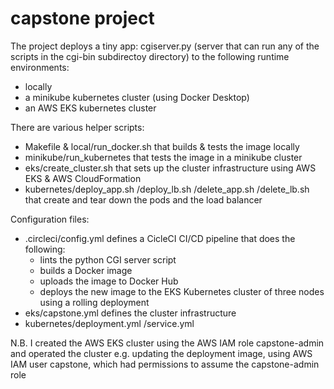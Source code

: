 # capstone project

The project deploys a tiny app: cgiserver.py (server that can run any
  of the scripts in the cgi-bin subdirectoy directory) to the following
  runtime environments:
  - locally
  - a minikube kubernetes cluster (using Docker Desktop)
  - an AWS EKS kubernetes cluster

There are various helper scripts:
- Makefile & local/run_docker.sh that builds & tests the image locally
- minikube/run_kubernetes that tests the image in a minikube cluster
- eks/create_cluster.sh that sets up the cluster infrastructure using
    AWS EKS & AWS CloudFormation
- kubernetes/deploy_app.sh
            /deploy_lb.sh
            /delete_app.sh
            /delete_lb.sh
    that create and tear down the pods and the load balancer

Configuration files:
- .circleci/config.yml defines a CicleCI CI/CD pipeline that does
  the following:
  - lints the python CGI server script
  - builds a Docker image
  - uploads the image to Docker Hub
  - deploys the new image to the EKS Kubernetes cluster of three nodes
    using a rolling deployment
- eks/capstone.yml defines the cluster infrastructure
- kubernetes/deployment.yml
            /service.yml

N.B. I created the AWS EKS cluster using the AWS IAM role capstone-admin
and operated the cluster e.g. updating the deployment image, using 
AWS IAM user capstone, which had permissions to assume the capstone-admin
role
  